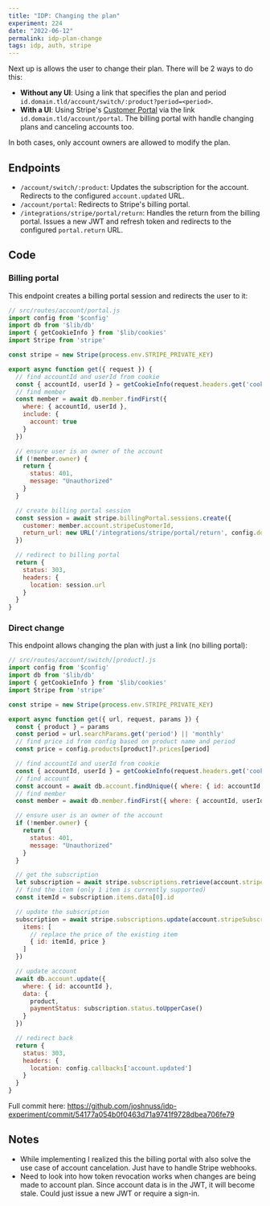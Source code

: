 ```yaml
---
title: "IDP: Changing the plan"
experiment: 224
date: "2022-06-12"
permalink: idp-plan-change
tags: idp, auth, stripe
---
```


Next up is allows the user to change their plan. There will be 2 ways to do this:

- **Without any UI**: Using a link that specifies the plan and period `id.domain.tld/account/switch/:product?period=<period>`.
- **With a UI**: Using Stripe's [Customer Portal](https://stripe.com/docs/api/customer_portal) via the link `id.domain.tld/account/portal`. The billing portal with handle changing plans and canceling accounts too.

In both cases, only account owners are allowed to modify the plan.

## Endpoints

- `/account/switch/:product`: Updates the subscription for the account. Redirects to the configured `account.updated` URL.
- `/account/portal`: Redirects to Stripe's billing portal.
- `/integrations/stripe/portal/return`: Handles the return from the billing portal. Issues a new JWT and refresh token and redirects to the configured `portal.return` URL.

## Code

### Billing portal

This endpoint creates a billing portal session and redirects the user to it:

```javascript
// src/routes/account/portal.js
import config from '$config'
import db from '$lib/db'
import { getCookieInfo } from '$lib/cookies'
import Stripe from 'stripe'

const stripe = new Stripe(process.env.STRIPE_PRIVATE_KEY)

export async function get({ request }) {
  // find accountId and userId from cookie
  const { accountId, userId } = getCookieInfo(request.headers.get('cookie'))
  // find member
  const member = await db.member.findFirst({
    where: { accountId, userId },
    include: {
      account: true
    }
  })

  // ensure user is an owner of the account
  if (!member.owner) {
    return {
      status: 401,
      message: "Unauthorized"
    }
  }

  // create billing portal session
  const session = await stripe.billingPortal.sessions.create({
    customer: member.account.stripeCustomerId,
    return_url: new URL('/integrations/stripe/portal/return', config.domain).toString()
  })

  // redirect to billing portal
  return {
    status: 303,
    headers: {
      location: session.url
    }
  }
}
```

### Direct change

This endpoint allows changing the plan with just a link (no billing portal):

```javascript
// src/routes/account/switch/[product].js
import config from '$config'
import db from '$lib/db'
import { getCookieInfo } from '$lib/cookies'
import Stripe from 'stripe'

const stripe = new Stripe(process.env.STRIPE_PRIVATE_KEY)

export async function get({ url, request, params }) {
  const { product } = params
  const period = url.searchParams.get('period') || 'monthly'
  // find price id from config based on product name and period
  const price = config.products[product]?.prices[period]

  // find accountId and userId from cookie
  const { accountId, userId } = getCookieInfo(request.headers.get('cookie'))
  // find account
  const account = await db.account.findUnique({ where: { id: accountId } })
  // find member
  const member = await db.member.findFirst({ where: { accountId, userId } })

  // ensure user is an owner of the account
  if (!member.owner) {
    return {
      status: 401,
      message: "Unauthorized"
    }
  }

  // get the subscription
  let subscription = await stripe.subscriptions.retrieve(account.stripeSubscriptionId)
  // find the item (only 1 item is currently supported)
  const itemId = subscription.items.data[0].id

  // update the subscription
  subscription = await stripe.subscriptions.update(account.stripeSubscriptionId, {
    items: [
      // replace the price of the existing item
      { id: itemId, price }
    ]
  })

  // update account
  await db.account.update({
    where: { id: accountId },
    data: {
      product,
      paymentStatus: subscription.status.toUpperCase()
    }
  })

  // redirect back
  return {
    status: 303,
    headers: {
      location: config.callbacks['account.updated']
    }
  }
}
```

Full commit here: https://github.com/joshnuss/idp-experiment/commit/54177a054b0f0463d71a9741f9728dbea706fe79


## Notes

- While implementing I realized this the billing portal with also solve the use case of account cancelation. Just have to handle Stripe webhooks.
- Need to look into how token revocation works when changes are being made to account plan. Since account data is in the JWT, it will become stale. Could just issue a new JWT or require a sign-in.
